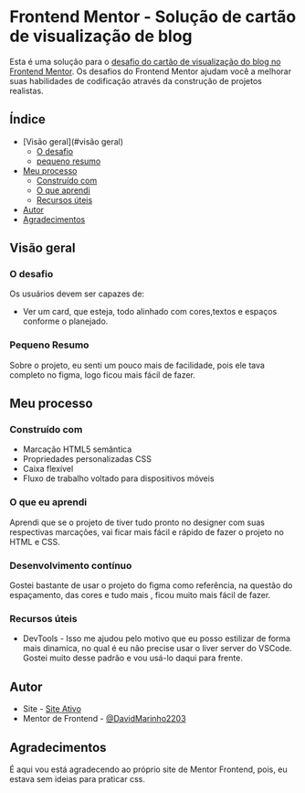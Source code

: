 # Frontend Mentor - Solução de cartão de visualização de blog

Esta é uma solução para o [desafio do cartão de visualização do blog no Frontend Mentor](https://www.frontendmentor.io/challenges/blog-preview-card-ckPaj01IcS). Os desafios do Frontend Mentor ajudam você a melhorar suas habilidades de codificação através da construção de projetos realistas.


## Índice

- [Visão geral](#visão geral)
   - [O desafio](#o-desafio)
   - [pequeno resumo](#pequeno-resumo)
- [Meu processo](#meu-processo)
   - [Construído com](#construído-com)
   - [O que aprendi](#o-que-eu-aprendi)
   - [Recursos úteis](#recursos-úteis)
- [Autor](#autor)
- [Agradecimentos](#agradecimentos)

## Visão geral

### O desafio

Os usuários devem ser capazes de:

- Ver um card, que esteja, todo alinhado com cores,textos e espaços conforme o planejado.

### Pequeno Resumo

Sobre o projeto, eu senti um pouco mais de facilidade, pois ele tava completo no figma, logo ficou mais fácil de fazer.

## Meu processo

### Construído com

- Marcação HTML5 semântica
- Propriedades personalizadas CSS
- Caixa flexível
- Fluxo de trabalho voltado para dispositivos móveis

### O que eu aprendi

Aprendi que se o projeto de tiver tudo pronto no designer com suas respectivas marcações, vai ficar mais fácil e rápido de fazer o projeto no HTML e CSS.

### Desenvolvimento contínuo

Gostei bastante de usar o projeto do figma como referência, na questão do espaçamento, das cores e tudo mais , ficou muito mais fácil de fazer.

### Recursos úteis

- DevTools - Isso me ajudou pelo motivo que eu posso estilizar de forma mais dinamica, no qual é eu não precise usar o liver server do VSCode. Gostei muito desse padrão e vou usá-lo daqui para frente.

## Autor

- Site - [Site Ativo]("")
- Mentor de Frontend - [@DavidMarinho2203](https://www.frontendmentor.io/profile/DavidMarinho2203)

## Agradecimentos

É aqui vou está agradecendo ao próprio site de Mentor Frontend, pois, eu estava sem ideias para praticar css.